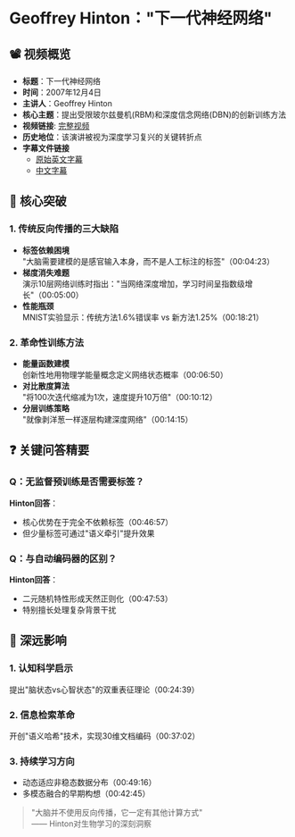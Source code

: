 # Geoffrey Hinton："下一代神经网络"

## 📽️ 视频概览
- **标题**：下一代神经网络
- **时间**：2007年12月4日
- **主讲人**：Geoffrey Hinton
- **核心主题**：提出受限玻尔兹曼机(RBM)和深度信念网络(DBN)的创新训练方法
- **视频链接**: [完整视频](https://www.youtube.com/watch?v=AyzOUbkUf3M&t=2205s)
- **历史地位**：该演讲被视为深度学习复兴的关键转折点
- **字幕文件链接**
  - [原始英文字幕](../srt/20071204_The_Next_Generation_of_Neural_Networks.txt)
  - [中文字幕](../srt/20071204_The_Next_Generation_of_Neural_Networks_Chinese.txt)

## 🎯 核心突破

### 1. 传统反向传播的三大缺陷
- **标签依赖困境**  
  "大脑需要建模的是感官输入本身，而不是人工标注的标签"（00:04:23）
- **梯度消失难题**  
  演示10层网络训练时指出："当网络深度增加，学习时间呈指数级增长"（00:05:00）
- **性能瓶颈**  
  MNIST实验显示：传统方法1.6%错误率 vs 新方法1.25%（00:18:21）

### 2. 革命性训练方法
- **能量函数建模**  
  创新性地用物理学能量概念定义网络状态概率（00:06:50）
- **对比散度算法**  
  "将100次迭代缩减为1次，速度提升10万倍"（00:10:12）
- **分层训练策略**  
  "就像剥洋葱一样逐层构建深度网络"（00:14:15）

## ❓ 关键问答精要

### Q：无监督预训练是否需要标签？
**Hinton回答**：  
- 核心优势在于完全不依赖标签（00:46:57）
- 但少量标签可通过"语义牵引"提升效果

### Q：与自动编码器的区别？
**Hinton回答**：  
- 二元随机特性形成天然正则化（00:47:53）
- 特别擅长处理复杂背景干扰

## 🔮 深远影响

### 1. 认知科学启示
提出"脑状态vs心智状态"的双重表征理论（00:24:39）

### 2. 信息检索革命
开创"语义哈希"技术，实现30维文档编码（00:37:02）

### 3. 持续学习方向
- 动态适应非稳态数据分布（00:49:16）
- 多模态融合的早期构想（00:42:45）

> "大脑并不使用反向传播，它一定有其他计算方式"  
> —— Hinton对生物学习的深刻洞察
